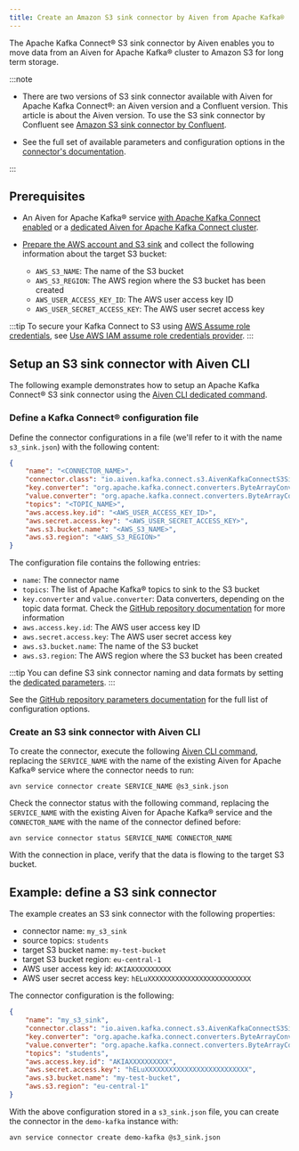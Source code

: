 ```yaml
---
title: Create an Amazon S3 sink connector by Aiven from Apache Kafka®
---
```


The Apache Kafka Connect® S3 sink connector by Aiven enables you to move data from an Aiven for Apache Kafka® cluster to Amazon S3 for long term storage.

<!-- vale off -->
:::note

- There are two versions of S3 sink connector available with Aiven for
  Apache Kafka Connect®: an Aiven version and a Confluent version. This article is about
  the Aiven version. To use the S3 sink connector by
  Confluent see [Amazon S3 sink connector by Confluent](/docs/products/kafka/kafka-connect/howto/s3-sink-connector-confluent).

- See the full set of available parameters and configuration
  options in the [connector's
  documentation](https://github.com/aiven/s3-connector-for-apache-kafka).

:::

<!-- vale on -->

## Prerequisites

- An Aiven for Apache Kafka® service [with Apache Kafka Connect enabled](enable-connect)
  or a [dedicated Aiven for Apache Kafka Connect cluster](/docs/products/kafka/kafka-connect/get-started#apache_kafka_connect_dedicated_cluster).

- [Prepare the AWS account and S3 sink](/docs/products/kafka/kafka-connect/howto/s3-sink-prereq)
  and collect the following information about the target S3 bucket:

  - `AWS_S3_NAME`: The name of the S3 bucket
  - `AWS_S3_REGION`: The AWS region where the S3 bucket has been created
  - `AWS_USER_ACCESS_KEY_ID`: The AWS user access key ID
  - `AWS_USER_SECRET_ACCESS_KEY`: The AWS user secret access key

:::tip
To secure your Kafka Connect to S3 using [AWS Assume role
credentials](https://docs.aws.amazon.com/sdkref/latest/guide/feature-assume-role-credentials),
see [Use AWS IAM assume role credentials provider](/docs/products/kafka/kafka-connect/howto/s3-iam-assume-role).
:::

## Setup an S3 sink connector with Aiven CLI

The following example demonstrates how to setup an Apache Kafka Connect®
S3 sink connector using the
[Aiven CLI dedicated command](/docs/tools/cli/service/connector#avn_service_connector_create).

### Define a Kafka Connect® configuration file

Define the connector configurations in a file (we'll refer to it with
the name `s3_sink.json`) with the following content:

```json
{
    "name": "<CONNECTOR_NAME>",
    "connector.class": "io.aiven.kafka.connect.s3.AivenKafkaConnectS3SinkConnector",
    "key.converter": "org.apache.kafka.connect.converters.ByteArrayConverter",
    "value.converter": "org.apache.kafka.connect.converters.ByteArrayConverter",
    "topics": "<TOPIC_NAME>",
    "aws.access.key.id": "<AWS_USER_ACCESS_KEY_ID>",
    "aws.secret.access.key": "<AWS_USER_SECRET_ACCESS_KEY>",
    "aws.s3.bucket.name": "<AWS_S3_NAME>",
    "aws.s3.region": "<AWS_S3_REGION>"
}
```

The configuration file contains the following entries:

-   `name`: The connector name
-   `topics`: The list of Apache Kafka® topics to sink to the S3 bucket
-   `key.converter` and `value.converter`: Data converters, depending on
    the topic data format. Check the [GitHub repository
    documentation](https://github.com/aiven/s3-connector-for-apache-kafka)
    for more information
-   `aws.access.key.id`: The AWS user access key ID
-   `aws.secret.access.key`: The AWS user secret access key
-   `aws.s3.bucket.name`: The name of the S3 bucket
-   `aws.s3.region`: The AWS region where the S3 bucket has been created

:::tip
You can define S3 sink connector naming and data formats by setting the
[dedicated parameters](/docs/products/kafka/kafka-connect/reference/s3-sink-additional-parameters).
:::

See the [GitHub repository parameters
documentation](https://github.com/aiven/s3-connector-for-apache-kafka)
for the full list of configuration options.

### Create an S3 sink connector with Aiven CLI

To create the connector, execute the following
[Aiven CLI command](/docs/tools/cli/service/connector#avn_service_connector_create), replacing the `SERVICE_NAME` with the name of the existing
Aiven for Apache Kafka® service where the connector needs to run:

```shell
avn service connector create SERVICE_NAME @s3_sink.json
```

Check the connector status with the following command, replacing the
`SERVICE_NAME` with the existing Aiven for Apache Kafka® service and the
`CONNECTOR_NAME` with the name of the connector defined before:

```
avn service connector status SERVICE_NAME CONNECTOR_NAME
```

With the connection in place, verify that the data is flowing to the
target S3 bucket.

## Example: define a S3 sink connector

The example creates an S3 sink connector with the following properties:

-   connector name: `my_s3_sink`
-   source topics: `students`
-   target S3 bucket name: `my-test-bucket`
-   target S3 bucket region: `eu-central-1`
-   AWS user access key id: `AKIAXXXXXXXXXX`
-   AWS user secret access key: `hELuXXXXXXXXXXXXXXXXXXXXXXXXXX`

The connector configuration is the following:

```json
{
    "name": "my_s3_sink",
    "connector.class": "io.aiven.kafka.connect.s3.AivenKafkaConnectS3SinkConnector",
    "key.converter": "org.apache.kafka.connect.converters.ByteArrayConverter",
    "value.converter": "org.apache.kafka.connect.converters.ByteArrayConverter",
    "topics": "students",
    "aws.access.key.id": "AKIAXXXXXXXXXX",
    "aws.secret.access.key": "hELuXXXXXXXXXXXXXXXXXXXXXXXXXX",
    "aws.s3.bucket.name": "my-test-bucket",
    "aws.s3.region": "eu-central-1"
}
```

With the above configuration stored in a `s3_sink.json` file, you can
create the connector in the `demo-kafka` instance with:

```shell
avn service connector create demo-kafka @s3_sink.json
```
